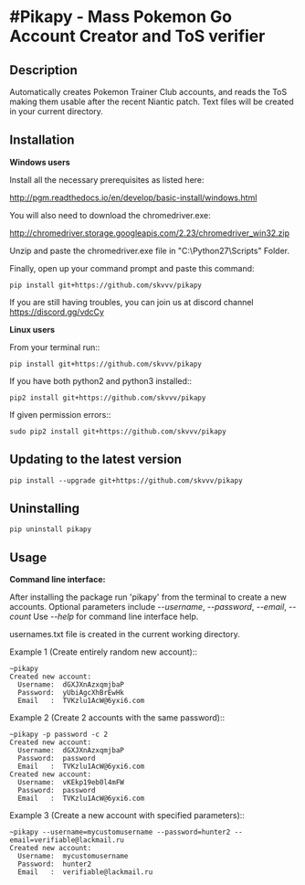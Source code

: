 #Pikapy - Mass Pokemon Go Account Creator and ToS verifier
==============================================================


Description
-----------
Automatically creates Pokemon Trainer Club accounts, and reads the ToS making them usable after the recent Niantic patch.
Text files will be created in your current directory.

Installation
------------
**Windows users**

Install all the necessary prerequisites as listed here:

http://pgm.readthedocs.io/en/develop/basic-install/windows.html

You will also need to download the chromedriver.exe:

http://chromedriver.storage.googleapis.com/2.23/chromedriver_win32.zip

Unzip and paste the chromedriver.exe file in "C:\Python27\Scripts" Folder.

Finally, open up your command prompt and paste this command:

    pip install git+https://github.com/skvvv/pikapy

If you are still having troubles, you can join us at discord channel https://discord.gg/vdcCy

**Linux users**

From your terminal run::

    pip install git+https://github.com/skvvv/pikapy

If you have both python2 and python3 installed::

    pip2 install git+https://github.com/skvvv/pikapy

If given permission errors::

    sudo pip2 install git+https://github.com/skvvv/pikapy

Updating to the latest version
------------------------------

    pip install --upgrade git+https://github.com/skvvv/pikapy

Uninstalling
------------

    pip uninstall pikapy

Usage
-----
**Command line interface:**

After installing the package run 'pikapy' from the terminal to create a new accounts.
Optional parameters include *--username*, *--password*, *--email*, *--count*
Use *--help* for command line interface help.

usernames.txt file is created in the current working directory.

Example 1 (Create entirely random new account)::

    ~pikapy
    Created new account:
      Username:  dGXJXnAzxqmjbaP
      Password:  yUbiAgcXhBrEwHk
      Email   :  TVKzlu1AcW@6yxi6.com
      
Example 2 (Create 2 accounts with the same password)::

    ~pikapy -p password -c 2
    Created new account:
      Username:  dGXJXnAzxqmjbaP
      Password:  password
      Email   :  TVKzlu1AcW@6yxi6.com
    Created new account:
      Username:  vKEkp19eb0l4mFW
      Password:  password
      Email   :  TVKzlu1AcW@6yxi6.com
      
Example 3 (Create a new account with specified parameters)::

    ~pikapy --username=mycustomusername --password=hunter2 --email=verifiable@lackmail.ru
    Created new account:
      Username:  mycustomusername
      Password:  hunter2
      Email   :  verifiable@lackmail.ru

